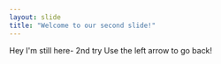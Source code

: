 ```yaml
---
layout: slide
title: "Welcome to our second slide!"
---
```

Hey I'm still here- 2nd try
Use the left arrow to go back!
